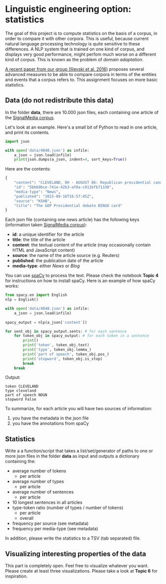 # Linguistic engineering option: statistics

The goal of this project is to compute statistics on the basis of a corpus, in order to compare it with other corpora. This is useful, because current natural language processing technology is quite sensitive to these differences. A NLP system that is trained on one kind of corpus, and displays very good performance, might perfom much worse on a different kind of corpus. This is known as the problem of *domain adaptation*. 

[A recent paper from our group (Ilievski et al. 2016)](http://www.aclweb.org/anthology/C/C16/C16-1112.pdf) proposes several advanced measures to be able to compare corpora in terms of the entities and events that a corpus refers to. This assignment focuses on more basic statistics.

## Data (do not redistribute this data)
In the folder **data**, there are 10.000 json files, each containing one article of the [SignalMedia corpus](http://research.signalmedia.co/newsir16/signal-dataset.html).

Let's look at an example. Here's a small bit of Python to read in one article, and print its contents.

```python
import json

with open('data/4848.json') as infile:
    a_json = json.load(infile)
    print(json.dumps(a_json, indent=4, sort_keys=True))
```

Here are the contents:

```python
{
    "content": "CLEVELAND, OH - AUGUST 06: Republican presidential candidates (L-R) New Jersey Gov. Chris Christie, Sen. Marco Rubio (R-FL), Ben Carson, Wisconsin Gov. Scott Walker, Donald Trump, Jeb Bush, Mike Huckabee and Sen. Ted Cruz (R-TX) take the stage at the Quicken Loans Arena August 6, 2015 in Cleveland, Ohio. \n \nScott Olson \n \nImage copyright 2015 . All rights reserved. This material may not be published, broadcast, rewritten, or redistributed.",
    "id": "5bb69bce-741e-42b3-af0a-c911bfb71330",
    "media-type": "News",
    "published": "2015-09-16T16:57:45Z",
    "source": "KSHB",
    "title": "The GOP Presidential debate BINGO card"
}
```

Each json file (containing one news article) has the following keys (information taken [SignalMedia corpus](http://research.signalmedia.co/newsir16/signal-dataset.html)):

* **id**: a unique identifier for the article
* **title**: the title of the article
* **content**: the textual content of the article (may occasionally contain HTML and JavaScript content)
* **source**: the name of the article source (e.g. Reuters)
* **published**: the publication date of the article
* **media-type**: either *News* or *Blog*

You can use [spaCy](https://spacy.io/) to process the text. Please check the notebook **Topic 4** for instructions on how to install spaCy. Here is an example of how spaCy works:

```python
from spacy.en import English
nlp = English()

with open('data/4848.json') as infile:
    a_json = json.load(infile)
    
spacy_output = nlp(a_json['content'])

for sent_obj in spacy_output.sents: # for each sentence
    for token_obj in spacy_output: # for each token in a sentence
        print()
        print('token', token_obj.text)
        print('type', token_obj.lemma_)
        print('part of speech', token_obj.pos_)
        print('stopword', token_obj.is_stop)
        break
    break
```

Output: 

```
token CLEVELAND
type cleveland
part of speech NOUN
stopword False
```

To summarize, for each article you will have two sources of information:

1. you have the metadata in the json file
2. you have the annotations from spaCy




## Statistics

Write a a function/script that takes a list/set/generator of paths to one or more json files in the folder **data** as input and outputs a dictionary containing the:

* average number of tokens
    * per article
* average number of types
    * per article
* average number of sentences
    * per article
* 10 longest sentences in all articles
* type-token ratio (number of types / number of tokens)
    * per article
    * overall
* frequency per source (see metadata)
* frequency per media-type (see metadata)

In addition, please write the statistics to a TSV (tab separated) file.

## Visualizing interesting properties of the data
This part is completely open. Feel free to visualize whatever you want.
Please create at least three visualizations. Please take a look at **Topic 6** for inspiration.